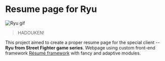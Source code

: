 # Resume page for Ryu
![Ryu gif](https://media.giphy.com/media/1o3CRZl4Lcwnu/giphy.gif)
>HADOUKEN! 

This project aimed to create a proper resume page for the special client -- **Ryu from Street Fighter game series**.
Webpage using custom front-end framework [Résumé framework](https://github.com/volodymyr-kushnir/volodymyrkushnir.com/wiki/R%C3%A9sum%C3%A9) with fancy and adaptive modules.